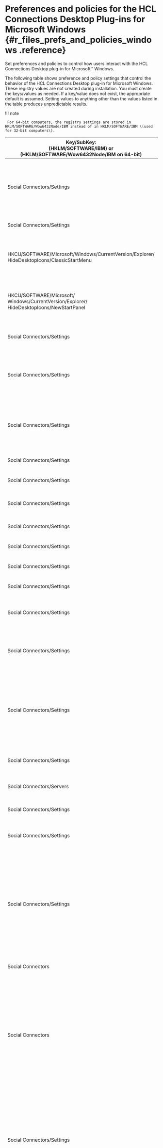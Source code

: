 # Preferences and policies for the HCL Connections Desktop Plug-ins for Microsoft Windows {#r_files_prefs_and_policies_windows .reference}

Set preferences and policies to control how users interact with the HCL Connections Desktop plug-in for Microsoft™ Windows.

The following table shows preference and policy settings that control the behavior of the HCL Connections Desktop plug-in for Microsoft Windows. These registry values are not created during installation. You must create the keys/values as needed. If a key/value does not exist, the appropriate default is assumed. Setting values to anything other than the values listed in the table produces unpredictable results.

!!! note

     For 64-bit computers, the registry settings are stored in HKLM/SOFTWARE/Wow6432Node/IBM instead of in HKLM/SOFTWARE/IBM \(used for 32-bit computers\).

|Key/SubKey:</br>\(HKLM/SOFTWARE/IBM\) or </br>\(HKLM/SOFTWARE/Wow6432Node/IBM on 64-bit\)|Name \(Type = String\)|Values|Description|
|----------------------------------------------------|------------------|-------------------|--------------------------------------|
|Social Connectors/Settings|Hide ShellExt|0 - Display Context Menu \(Default\)</br></br>1 - Do not display Context Menu|Controls the default visibility preference of the Windows Explorer context menu extension. </br></br>Setting this value overrides a user preference if the policy is also set to Disable \(value = 1\)|
|Social Connectors/Settings|Hide ShellExt Policy|0 - Enable Preference \(Default\)</br></br>1 - Disable Preference|Controls whether users can modify the preferences value.|
|HKCU/SOFTWARE/Microsoft/Windows/CurrentVersion/Explorer/</br>HideDesktopIcons/ClassicStartMenu|32-bit OS \{A0D85EDF-50B5-4B12-9D74-0D69E6729A11\}</br> </br>64-bit OS \{21034BDC-B57E-400b-A5D5-2B1E98502805\}</br></br>Type = DWORD|0 - Show \(Default\)</br> </br>1 - Hide|Controls hiding of the Desktop Icon when using the classic Start Menu. This must be set per user \(HKCU\).|
|HKCU/SOFTWARE/Microsoft/</br>Windows/CurrentVersion/Explorer/</br>HideDesktopIcons/NewStartPanel|32-bit OS \{A0D85EDF-50B5-4B12-9D74-0D69E6729A11\}</br></br>64-bit OS \{21034BDC-B57E-400b-A5D5-2B1E98502805\}</br></br>Type = DWORD|0 - Show \(Default\)</br></br>1 - Hide|Controls hiding of the Desktop Icon when using the default Start Menu. This must be set per user \(HKCU\).|
|Social Connectors/Settings|Hide Desktop Icon Policy|0 - Enable Preference \(Default\)</br></br>1 - Disable Preference|Controls whether users can modify the value via the General tab of the Preferences dialog.|
|Social Connectors/Settings|SendLink MailApp|mailto - Use mailto: protocol <MAPI program\> - Registered name of email program</br></br>Example: IBM Notes|Sets the default email application in the General tab of the Preferences dialog.</br></br>If set to mailto the mailto: protocol is used instead of MAPI.|
|Social Connectors/Settings|UnpublishedPrompt|0 - Do not display prompt</br></br>1 - Display prompt \(Default\)|Controls the default setting of the unpublished draft warning.</br></br>Setting this value will override the user's preference if the policy is also set to Disabled.|
|Social Connectors/Settings|UnpublishedPrompt Policy|0 - Allow Hiding \(Default\)</br></br>1 - Disable Hiding|Controls whether end users can elect to hide the unpublished draft warning.|
|Social Connectors/Settings|ShowInfoBubbles|0 - Do not show Alerts</br></br>1 - Show Alerts \(Default\)|Controls the default setting for alerting that local drafts need to be saved.|
|Social Connectors/Settings|ShowInfoBubbles Policy|0 - Enable Preference \(Default\)</br></br>1 - Disable Preference|Controls whether users can change the ShowInfoBubbles preference.|
|Social Connectors/Settings|MonitorWarnOnClose|0 - Do not warn on close</br></br>1 - Warn on close \(Default\)|Controls display of warning message when drafts monitor is closed.|
|Social Connectors/Settings|MonitorWarnOnClose Policy|0 - Enable Preference \(Default\)</br></br>1 - Disable Preference|Controls whether warning dialog can be suppressed by users.|
|Social Connectors/Settings|EnableCacheCleanup|0 - Disable Cache Cleanup \(Default\)</br></br>1 - Enable Cache Cleanup|Default setting for enabling/disabling cache cleanup.|
|Social Connectors/Settings|EnableCacheCleanup Policy|0 - Enable Preferences \(Default\)</br></br>1 - Disable Preferences|Controls whether users can change any of the Cache settings.|
|Social Connectors/Settings|CacheAge|<days\> - number of days</br></br>Min - 1 \(Default\)</br></br>Max - 100|Files not accessed within the specified number of days will be deleted.|
|Social Connectors/Settings|CacheFrequency|<minutes\> - number of minutes</br></br>Min - 5</br></br>Max - 1,440</br></br>Default -120|How often to check temporary files in minutes.|
|Social Connectors/Settings|ScanIgnoreExtensions|<Comma separated extensions\>|List of extensions to ignore changes on. This list will be merged with any user preferences unless the policy is set to Disable.</br></br>Example: gif, jpeg, mpg</br></br>**Note:** Changing this setting requires that you restart your computer for the changes to take effect.|
|Social Connectors/Settings|ScanIgnoreExtensions Policy|0 - Enable Preference \(Default\)</br></br>1 - Disable Preference|Setting the policy to disable will prevent users from adding file extensions to the ignore list.|
|Social Connectors/Servers|Password Save Policy|0 - Allow Saving \(Default\)</br></br>1 - Do not Allow Saving|Controls whether users can persist passwords locally. Passwords are stored in the Windows Credential Store.|
|Social Connectors/Settings|Default Auth Type|0 - Basic Authentication \(Default\)</br></br>1 - Custom|Controls the default authentication type in the **Add Site** dialog.|
|Social Connectors/Settings|Default Auth Type Policy|0 - Enable Authentication dropdown \(default\)</br></br>1 - Disable Authentication dropdown|Setting the policy to disable will prevent users from selecting and changing the authentication type in the **Add Site** dialog.|
|Social Connectors/Settings|Default Auth Ext|When 'Default Auth Type' is set to custom, this setting controls which custom extension is used designated by GUID</br></br>\{864B3A20-AC5D-4109-A55F-A1BD2FA6BDE9\} - HCL Connections Cloud</br></br>\{EA483EAD-9E64-4ECC-BDDD-BF8B1D72A1C6\} - Siteminder</br></br>\{4B9448AB-DF3D-4859-A3CA-365389096497\} - SPNEGO</br></br>\{B5BAD66C-CF6F-4FA5-9BC7-EF36C76D331A\} - TAM</br></br>\{FB5CF435-95ED-4FE6-BB7D-95F82DB65C5C\} - TAM+SPNEGO</br></br>\{CCD9158D-BCD9-4DCD-81B2-48E21D670F5C\} - SiteMinder+SPNEGO|Controls which custom authentication module will display by default. For example, to use Tivoli Access Manger authentication, set this to \{B5BAD66C-CF6F-4FA5-9BC7-EF36C76D331A\} and then set Default Auth Type to Custom.If this preference is not configured there is no default.|
|Social Connectors|BasicAuthEncoding \(Type is DWORD\)|28591 - \(ISO8895-1\) \(Default\)</br></br>65001 - \(UTF8\)|Select encoding type for credentials when using basic authentication.|
|Social Connectors|LFFilesRoot|<path to existing directory\></br></br>%HOMEPATH%\\ LFFiles \(Default\)|Default root directory for downloaded files. This must be set to a non-shared local directory on the client system. Once set, it only affects newly added servers, communities, or people. Make sure you designate a valid URL. For example, do not specify a path to a removable device. Test the path to make sure it is accessible for your users.</br></br>**Note:** Changing this setting requires that you restart your computer for the changes to take effect.|
|Social Connectors/Settings|Enable Metrics|String</br></br>Default - null \(not in registry\)</br></br>0 - Disable Metrics Support \(Default\)</br></br>1 - Enable Metrics Support|When support is enabled for metrics, usage data about certain operations is gathered from the client. Operations such as displaying a View, for example, the "My Files" view, provides metrics that display in the HCL Connections server metrics reports.</br></br>**Note:** Metrics are not available for Connections Cloud.|
|Social Connectors/Settings|Disable Activities|String</br></br>Default - null \(not in registry\)</br></br>0 - Enable Activities \(Default\)</br></br>1 - Disable Activities|Setting this value to 1 hides all of the user interface options related to the Activities feature, such as **Add to Activities**.</br></br>This setting affects the Explorer, Office, and Outlook plug-ins.</br></br>You might use this setting if you have no sites available that support Activities.|
|Social Connectors/Settings|Disable Blogs|String</br></br>Default - null \(not in registry\)</br></br>0 - Enable Blogs \(Default\)</br></br>1 - Disable Blogs|Setting this value to 1 hides all of the user interface options related to the Blogs feature, such as **Add to Blogs**.</br></br>Menu items and ribbon controls will be hidden.</br></br>This setting affects the Explorer, Office, and Outlook plug-ins.</br></br>You might use this setting if you have no Sites available that support Blogs.|
|Social Connectors/Settings|Disable Bookmarks|String</br></br>Default - null \(not in registry\)</br></br>0 - Enable Bookmarks \(Default\)</br></br>1 - Disable Bookmarks|Setting this value to 1 hides all of the user interface options related to the Bookmarks feature, such as **Insert Bookmark**.</br></br>Menu items and ribbon controls are hidden.</br></br>This setting affects the Explorer, Office, and Outlook plug-ins</br></br>You might use this setting if you have no Sites available that support Bookmarks.|
|Social Connectors/Settings|Disable Profiles|String</br></br>Default - null \(not in registry\)</br></br>0 - Enable Profiles \(Default\)</br></br>1 - Disable Profiles|Setting this value to 1 disables all of the user interface options related to the Profiles feature, such as **Invite to my network**.</br></br>Menu items and ribbon controls are visible but disabled.</br></br>This setting affects the Explorer, Office, and Outlook plug-ins.</br></br>You might use this setting if you have no Sites available that support Profiles.|
|Social Connectors/Settings|Disable Wikis|String</br></br>Default - null \(not in registry\)</br></br>0 - Enable Wikis \(Default\)</br></br>1 - Disable Wikis|Setting this value to 1 hides all of the user interface options related to the Wikis feature, such as **Add to Wikis**.</br></br>Menu items and ribbon controls are hidden.</br></br>This setting affects the Explorer, Office, and Outlook plug-ins.</br></br>You might use this setting if you have no Sites available that support Wikis.|
|Social Connectors/Settings|Disable Search|String</br></br>Default - null \(not in registry\)</br></br>0 - Enable Search \(Default\)</br></br>1 - Disable Search|Setting this value to 1 hides all of the user interface options related to the Search feature.</br></br>Menu items and ribbon controls are hidden.</br></br>This setting affects the Explorer, Office, and Outlook plug-ins</br></br>You might use this setting if you have no Search service available.|
|Social Connectors/Settings|Disable Community Bookmarks|String</br></br>Default - null \(not in registry\)</br></br>0 = community bookmarks enabled, allows adding bookmarks to community bookmarks \(Default\)</br></br>1 = community bookmarks disabled, prohibits adding bookmarks to community bookmarks.|Setting this value to 1 hides all of the user interface options related to the Community bookmarks feature.</br></br>Menu items and ribbon controls are hidden.</br></br>This setting affects the Office plug-ins.</br></br>You might use this setting if you have no Communities support or no Community Bookmarks support.|
|Social Connectors/Settings|Disable Groups|String</br></br>Default - null \(not in registry\)</br></br>0 = groups enabled, allows sharing with Groups where appropriate in sharing dialogs \(Default\)</br></br>1 = groups disabled, will disable sharing with groups where appropriate in sharing dialogs|This setting disables the ability for users to share with groups. This corresponds to the server policy.</br></br>There is no "Disable Groups Policy" setting.|
|Social Connectors/Settings|Disable Public Sharing|String</br></br>Default - null \(not in registry\)</br></br>Default behavior is enabled for public sharing</br></br>0 = public sharing enabled, will allow sharing with **Everyone \(Public\)** or **Everyone in Organization** \(for Connections Cloud\) where appropriate in sharing dialogs \(Default\)</br></br>1 = public sharing disabled, disables sharing with **Everyone \(Public\)** or **Everyone in Organization** \(for Connections Cloud\) where appropriate in sharing dialogs|This setting disables the ability for users to share with **Everyone \(Public\)** for Connections, or with **Everyone in Organization** for Connection Cloud.</br></br>There is no "Disable Public Sharing Policy."|
|Social Connectors/Settings|Sharing External (v24.08 or later) OR Sharing Intent|String Default - null \(not in registry\)</br></br>Default - 0 (v24.04 and later), 1 (v23.08 and earlier)</br></br>0 = Do not normally allow outside access for new content, but ask me about new content added to a folder permitting outside access</br></br>1 = Allow all new content to be shared with people outside this organization, except for folders added to a folder that denies outside access.</br></br>2 = Only allow outside access to new content if created in a folder permitting outside access.|This setting sets the default value for the sharing external (sharing intent) setting on new file and new folder dialogs, as well as the default sharing external for new content added to the local My Drive folder. The sharing external values correspond to the External Sharing Preferences listed under <site name\> -\> **My Files** in the preferences panel.</br></br>Files and folders added to the local My Drive folder will be created as external or internal based on this value.</br></br>For new file and new folder dialogs, the sharing external checkbox will be checked by default based on this value.|
|Social Connectors/Settings|Sharing External Policy (v24.08 or later) OR Sharing Intent|String</br></br>Default - null \(not in registry\)</br></br>0 = user can change the sharing external (sharing intent) setting</br></br>1 = user cannot change the sharing external setting|This setting controls whether the user can change the default value for the sharing external setting on new file and new folder dialogs and files and folders add to the local My Drive folder. If the policy is set, the user cannot change the setting.|
|Social Connectors/Settings|Enforce File Sharing|String</br></br>Default - null \(not in registry\) Share now option is not checked by default</br></br>0 = share now setting is not checked \(Default\)</br></br>1 = share now setting is checked|This setting sets the default value for the **I want to share the file\(s\) now** option when a user adds new file to a cloud server.|
|Social Connectors/Settings|Enforce File Sharing Policy|String</br></br>Default - null \(not in registry\)</br></br>0 = user can change the share now setting \(Default\)</br></br>1 = user cannot change the share now setting|This setting controls whether the user can change the default value for the **I want to share the file\(s\) now** setting on new file and new folder and sharing dialogs. If the policy is set, the user cannot change the setting.|
|Social Connectors/Settings|Sharing Propagation|String</br></br>Default - null \(not in registry\)</br></br>0 = sharing propagation setting is not checked</br></br>1 = sharing propagation setting is checked \(Default\)|This setting sets the default value for the sharing propagation setting on new file and new folder and sharing dialogs.|
|Social Connectors/Settings|Sharing Propagation Policy|String</br></br>Default - null \(not in registry\)</br></br>0 = user can change the sharing propagation setting \(Default\)</br></br>1 = user cannot change the sharing propagation setting|This setting controls whether the user can change the default value for the sharing propagation setting on new file and new folder and sharing dialogs. If the policy is set, the user cannot change the setting.|
|Social Connectors/Settings|Encrypt|String</br></br>Default - null \(not in registry\)</br></br>0 = Encrypt option is not checked \(Default\)</br></br>1 = Encrypt option is checked|This setting sets the default value for the Encryption setting on New File dialogs and the dialog for creating a My Drive folder.|
|Social Connectors/Settings|Encrypt Policy|String</br></br>Default - null \(not in registry\)</br></br>0 = user can change the Encryption setting \(Default\)</br></br>1 = user cannot change the Encryption setting|This setting controls whether the user can change the default value for the Encryption setting on New File dialogs and the dialog for creating a My Drive folder. If the policy is set, the user cannot change the setting.|
|Social Connectors/Settings|HelpURL|<https://apps.na.collabserv.com/help/index.jsp?topic=/com.ibm.imb.msplugin.doc/c\_files\_window\_install\_ovr.html> \(Default\)</br></br>**Note:** "http://" or "https://" is required as part of the url|The url for help for the entire product.|
|Social Connectors/Settings|HelpConnectURL|<https://apps.na.collabserv.com/help/index.jsp?topic=/com.ibm.imb.msplugin.doc/c\_files\_window\_install\_ovr.html> \(Default\)</br></br>**Note:** "http://" or "https://" is required as part of the url|The URL for help on the Connect to Site dialog. This setting overrides the setting for HelpURL|
|Social Connectors\\Settings|DefaultConnectURL|String</br></br>Default - null|The URL that shows by default in the Connect to Site dialog for a new server.|
|Social Connectors\\Settings|DefaultConnectName|String</br></br>Default - null|The name that will show by default in the Connect to Site dialog for a new server|
|Social Connectors\\Settings|DefaultSyncFolderName|String</br></br>Default - null|The folder name that will show by default in the Start Using Sync dialog.If this is empty or not set, the default will be ‘My Drive on (servername)’|
|Social Connectors\\Settings|DefaultSyncFolderName Policy|String</br></br>Default - nullString</br>0 = user can change the setting</br>1 = user cannot change the setting|If set to ‘1’, the sync folder name field is not editable by the user|
|Social Connectors\\Settings|AddToQuickAccess|String</br></br>Default - null</br>0 = add to quick access not checked</br>1 = add to quick access checked|Controls whether the Add to Quick Access checkbox in the Start Using Sync dialog is checked. If not set in registry, the default is unchecked.|
|Social Connectors\\Settings|AddToQuickAccess Policy|String</br></br>Default - nullString</br>0 = user can change the setting</br>1 = user cannot change the setting|If set to ‘1’, the AddToQuickAccess checkbox cannot be changed by the user|
|Social Connectors\\Settings|AddToNavPane|String</br></br>Default - null</br>0 = add to nav pane not checked</br>1 = add to nav pane checked|Controls whether the Add to Explorer Navigation Pane checkbox in the Start Using Sync dialog is checked. If not set in registry, the default is unchecked.|
|Social Connectors\\Settings|AddToNavPane Policy|String</br></br>Default - nullString</br>0 = user can change the setting</br>1 = user cannot change the setting|If set to ‘1’, the Add To Navigation Pane checkbox cannot be changed by the user|
|Social Connectors\\Settings|DarkDeployment|0 - Disables Features \(default\)</br></br>1 - Enable Features|Dark Deployment are features that are beta ready. When this preference is enabled, users can check the **Enable Beta Features** option on the Preferences panel to access preview features.|
|Social Connectors\\Settings|DarkDeployment Policy|Default - null \(not in registry\)</br></br>0 = user can change the DarkDeployment setting</br></br>1 = user cannot change the DarkDeployment setting|Controls whether users can change the **Enable Beta Features** setting in General Preferences.|
|Social Connectors\\Settings|Hide AddTo Group|String</br></br>Default - null</br></br>0 = Add To group displays in Office ribbon</br></br>1 = Add To group does not display in Office ribbon|If set to 1, the Add To group in the Office ribbon is hidden. The default behavior is to show the Add To group.|
|Social Connectors\\Settings|Disable Connect Cloud|String</br></br>0 – allow untrusted certificates \(default\)</br></br>1 – block untrusted certificates|Controls whether users see the **Connect to Cloud** option in the Connections menu.|
|Social Connectors\\Settings|Block Sync|String</br></br>Default - null</br></br>0 – Sync Enabled for servers</br></br>1 – Sync Disabled for servers|Controls whether user is able to use sync. When sync is disabled, users will not get a local My Drive folder in Windows Explorer.</br></br>**Note:** Setting the registry value does not disable sync for sites which were already syncing when the registry value was set. Sync will be disabled for these sites once they either stop using sync or disconnect from the site.|
|Social Connectors\\Settings|FailInvalidCerts|String</br></br>0 – allow untrusted certificates \(default\)</br></br>1 – block untrusted certificates|When FailInvalidCert is set to 0, the user is warned that the certificate is invalid or incorrect but user can choose to accept the certificate. When FailInvalidCert is set to 1, it will block untrusted certificates. An error message informs users that the certificate is invalid or incorrect.|
|Social Connectors\\Settings|EndpointFiles|String</br></br>Default – null \(not in registry\)\\</br></br>Endpoint override. For example, /files|Allows override of Connections endpoint. Plug-ins have hardcoded values for 3 endpoints, which can be overridden using these settings. Overrides must take this form:</br></br>`EndpointFile=/files`</br></br>where the destination is indicated with a leading slash \(/\) but no trailing slash.|
|Social Connectors\\Settings|EndpointProfiles|String</br></br>Default – null \(not in registry\)\\</br></br>Endpoint override. For example, /profiles|Allows override of Connections endpoint. Plug-ins have hardcoded values for 3 endpoints, which can be overridden using these settings. Overrides must take this form:</br></br>`EndpointProfiles=/profiles`</br></br>where the destination is indicated with a leading slash \(/\) but no trailing slash.|
|Social Connectors\\Settings|EndpointPush|String</br></br>Default – null \(not in registry\)\\</br></br>Endpoint override. For example, /push|Allows override of Connections endpoint. Plug-ins have hardcoded values for 3 endpoints, which can be overridden using these settings. Overrides must take this form:</br></br>`EndpointPush=/push`</br></br>where the destination is indicated with a leading slash \(/\) but no trailing slash.|
|Social Connectors\\Settings|ReadAllAlways|String</br></br>Default – null \(not in registry\)</br></br>0 = User must select "Get All" from folder context menu to view more than 500 items in the folder.</br></br>1 = All items within a folder are displayed, even if the amount of child files and/or folders exceed 500.|When a server folder is selected, the Explorer window only displays up to 500 items in the folder view. If the folder contains more than 500 items and the user would like to see all of them, they must right-click in the folder view, and select "Get All" from the context menu.</br></br>This setting specifies that all of the folder’s contents should always be retrieved for any folder selected regardless of whether or not the amount of immediate children files/folders is greater than 500.|
|Social Connectors\\Settings|DownloadUnscannedFiles|String</br></br>Default – null \(not in registry\)</br></br>0 = unscanned files are not downloaded by default. User is prompted via message or sync issue.</br></br>1 = unscanned files are downloaded by default</br></br>**Warning:** This behavior is not recommended as the files may not be safe|Allows override of the download behavior for files that have not yet been scanned for viruses on the server.</br></br>**Warning:** Downloading unscanned files can allow unsafe files to be downloaded.|
|Social Connectors\\Settings|DownloadLargeUnscannedFiles|String</br></br>Default – null \(not in registry\)</br></br>0 = files too large to be scanned are not downloaded by default. User is prompted via message or sync issue.</br></br>1 = files too large to be scanned are downloaded by default.</br></br>**Warning:** This behavior is not recommended as the files may not be safe|Allows override of the download behavior for files that are too large to be scanned for viruses on the server.</br></br>**Warning:** Downloading unscanned files can allow unsafe files to be downloaded.|
|Social Connectors\\Settings|EnableSmartLinks|String</br></br>Default – null \(not in registry\)</br></br>0 = does not display the Copy Application Link menu option on the app menu.</br></br>1 = displays the Copy Application Link menu option on the app menu.|When this feature is enabled, the "Copy application link" menu item appears in the right-click context menu of a file. Clicking an application link on a Windows desktop downloads and opens the file \(the same action as double-clicking on this file in Windows Explorer\), using the ibmcsp:// protocol.</br></br>Use application links when you want the recipient of the link to open the file locally. Standard links open the details view for the file in the browser.|
|Social Connectors\\Settings|AlwaysAllowAddToPublic|String</br></br>Default – null \(not in registry\)</br></br>0 = Items added to a public folder in sync must have user approval (via a sync issue) before syncing to the server as public.</br></br>1 = Items added to a public folder in sync will be uploaded to the server as public without user intervention.|Controls sync behavior when adding local files to a public sync folder. Default is to require user to approve each addition via a local sync issue before uploading as a public file. Setting this to ‘1’ will allow files to be uploaded to a public folder without user intervention.|
|Social Connectors\\Settings|AlwaysAllowAddToExternal|String</br></br>Default – null \(not in registry\)</br></br>0 = Items added to an externally accessible folder in sync must have user approval (via a sync issue) before syncing to the server as externally accessible.</br></br>1 = Items added to an externally accessible folder in sync will be uploaded to the server as externally accessible without user intervention.|Controls sync behavior when adding local files to a sync folder accessible to external users. Default is to require user to approve each via a sync issue before uploading as a externally accessible.. Setting this to ‘1’ will allow uploading as externally accessible without user intervention.|

The following table shows preference and policy settings that control the behavior of community libraries. These registry values are not created during installation. You must create the keys/values as needed. If a key/value does not exist, the appropriate default is assumed. Setting values to anything other than the values listed in the table produces unpredictable results.

!!! restrictions

    CCM libraries are not supported on HCL Connections Cloud.

!!! note

    For 64-bit computers, the registry settings are stored in HKLM/SOFTWARE/Wow6432Node/IBM instead of in HKLM/SOFTWARE/IBM \(used for 32-bit computers\).

|Key/SubKey:</br>\(HKLM/SOFTWARE/IBM\) or</br>\(HKLM/SOFTWARE/Wow6432Node/IBM on 64-bit\)|Name \(Type = String\)|Values|Description|
|----------------------------------------------------|------------------|-------------------|--------------------------------------|
|Social Connectors\\Settings\\Libraries|AddDocument|Default - null \(not in registry\)</br></br>0 = Always check in documents</br></br>1 = Always add as private drafts</br></br>2 = Prompt me \(Default\)|This setting defines the default behavior of the plug-in when the user adds a document to a Library. The default behavior is to prompt the user to choose the action.</br></br>Overrides user preference if policy is also set.|
|Social Connectors\\Settings\\Libraries|AddDocument Policy|Default - null \(not in registry\)</br></br>0 = user can change the AddDocument setting \(Default\)</br></br>1 = user cannot change the AddDocument setting|Controls whether users can modify the AddDocument setting.|
|Social Connectors\\Settings\\Libraries|DoubleClick|Default - null \(not in registry\)</br></br>0 = Always check out</br></br>1 = Always open without check out</br></br>2 = Prompt me \(Default\)|This setting defines the default behavior of the plug-in when the user double-clicks a document in a library.</br></br>Overrides user preference if policy is also set.|
|Social Connectors\\Settings\\Libraries|DoubleClick Policy|Default - null \(not in registry\)</br></br>0 = user can change the DoubleClick setting \(Default\)</br></br>1 = user cannot change the DoubleClick setting|Controls whether users can change the DoubleClick setting.|
|Social Document Management\\Desktop Integration|CCMLibrariesRoot|<path to existing directory\>|Default root directory for downloaded library files. This must be set to a non-shared local directory on the client system. Once set, it only affects newly added servers, communities, or people. Make sure you designate a valid URL. For example, do not specify a path to a removable device. Test the path to make sure it is accessible for your users.</br></br>**Note:** Changing this setting requires that you restart your computer for the changes to take effect.|
|Social Connectors\\Settings|Enable CCM Library Trash|default - null \(not in registry\)</br></br>Default behavior is CCM Library Trash View not shown</br></br>0 - CCM Library Trash View not shown</br></br>1 - CCM Library Trash View is shown|Setting this value to 1 enables the CCM Library Trash View. The CCM Library Trash folder will appear within the specific library's folder.|

**Parent topic:** [HCL Connections Desktop Plug-ins for Microsoft Windows](../../connectors/enduser/c_files_window_install_ovr.md)
